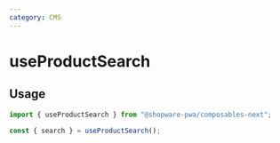 ```yaml
---
category: CMS
---
```


# useProductSearch

<!-- PLACEHOLDER_DESCRIPTION -->

## Usage

```ts
import { useProductSearch } from "@shopware-pwa/composables-next";

const { search } = useProductSearch();
```
